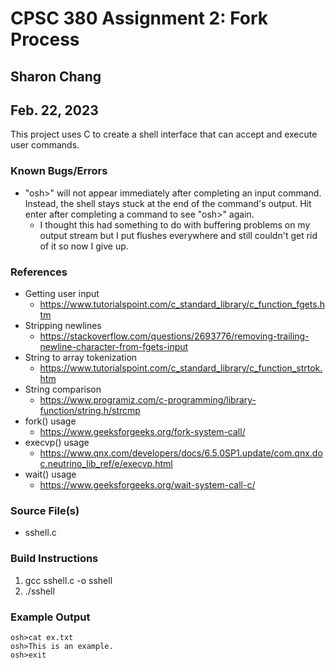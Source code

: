 # CPSC 380 Assignment 2: Fork Process

## Sharon Chang
## Feb. 22, 2023

This project uses C to create a shell interface that can accept and execute user commands.

### Known Bugs/Errors
* "osh>" will not appear immediately after completing an input command. Instead, the shell stays stuck at the end of the command's output. Hit enter after completing a command to see "osh>" again.
  * I thought this had something to do with buffering problems on my output stream but I put flushes everywhere and still couldn't get rid of it so now I give up.

### References
* Getting user input
  * https://www.tutorialspoint.com/c_standard_library/c_function_fgets.htm
* Stripping newlines
  * https://stackoverflow.com/questions/2693776/removing-trailing-newline-character-from-fgets-input
* String to array tokenization
  * https://www.tutorialspoint.com/c_standard_library/c_function_strtok.htm
* String comparison
  * https://www.programiz.com/c-programming/library-function/string.h/strcmp
* fork() usage
  * https://www.geeksforgeeks.org/fork-system-call/
* execvp() usage
  * https://www.qnx.com/developers/docs/6.5.0SP1.update/com.qnx.doc.neutrino_lib_ref/e/execvp.html
* wait() usage
  * https://www.geeksforgeeks.org/wait-system-call-c/

### Source File(s)
* sshell.c

### Build Instructions
1. gcc sshell.c -o sshell
2. ./sshell

### Example Output
```
osh>cat ex.txt
osh>This is an example.
osh>exit
```
